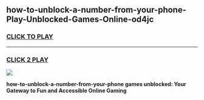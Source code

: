 
## how-to-unblock-a-number-from-your-phone-Play-Unblocked-Games-Online-od4jc
<h3>
<a href="https://premium76.site?title=how-to-unblock-a-number-from-your-phone&ref=25A">CLICK TO PLAY</a></h3>
<hr>

<h3>
<a href="https://premium76.site?title=how-to-unblock-a-number-from-your-phone&ref=25A">CLICK 2 PLAY</a>
  
</h3>

<a href="https://premium76.site?title=how-to-unblock-a-number-from-your-phone&ref=25A"><img src="https://clearcache.store/games.png"></a>


**how-to-unblock-a-number-from-your-phone games unblocked: Your Gateway to Fun and Accessible Online Gaming**
